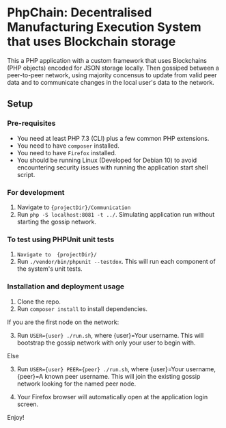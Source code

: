 # PhpChain: Decentralised Manufacturing Execution System that uses Blockchain storage

This a PHP application with a custom framework that uses Blockchains (PHP objects) encoded for JSON storage locally. Then gossiped between a peer-to-peer network, using majority concensus to update from valid peer data and to communicate changes in the local user's data to the network.

## Setup

### Pre-requisites

- You need at least PHP 7.3 (CLI) plus a few common PHP extensions.
- You need to have `composer` installed.
- You need to have `Firefox` installed.
- You should be running Linux (Developed for Debian 10) to avoid encountering security issues with running the application start shell script.

### For development

1. Navigate to `{projectDir}/Communication`
2. Run `php -S localhost:8081 -t ../`. Simulating application run without starting the gossip network.

### To test using PHPUnit unit tests

1. `Navigate to  {projectDir}/`
2. Run `./vendor/bin/phpunit --testdox`. This will run each component of the system's unit tests.

### Installation and deployment usage

1. Clone the repo.
2. Run `composer install` to install dependencies.

If you are the first node on the network:

3. Run `USER={user} ./run.sh`, where {user}=Your username. This will bootstrap the gossip network with only your user to begin with.

Else

3. Run `USER={user} PEER={peer} ./run.sh`, where {user}=Your username, {peer}=A known peer username. This will join the existing gossip network looking for the named peer node.

4. Your Firefox browser will automatically open at the application login screen.

Enjoy!
